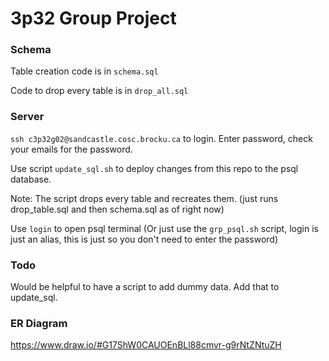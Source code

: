 # 3p32 Group Project

### Schema

Table creation code is in `schema.sql`

Code to drop every table is in `drop_all.sql`

### Server

`ssh c3p32g02@sandcastle.cosc.brocku.ca` to login. Enter password, check your emails for the password.

Use script `update_sql.sh` to deploy changes from this repo to the psql database. 

Note: The script drops every table and recreates them. (just runs drop_table.sql and then schema.sql as of right now)

Use `login` to open psql terminal (Or just use the `grp_psql.sh` script, login is just an alias, this is just so you don't need to enter the password)


### Todo

Would be helpful to have a script to add dummy data. Add that to update_sql.

### ER Diagram
https://www.draw.io/#G17ShW0CAUOEnBLl88cmvr-g9rNtZNtuZH



